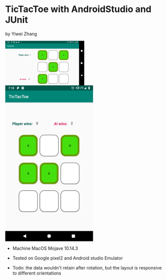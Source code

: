 # TicTacToe with AndroidStudio and JUnit
 by Yiwei Zhang 


<div>
<img style= "padding: 35px；border-radius: 30px;" src="https://github.com/zywkloo/TicTacToe/raw/master/QQ20190228-0.png" width = "50%"  alt="2" align=center />
<img style= "padding：20px" src="https://github.com/zywkloo/TicTacToe/raw/master/QQ20190228-1.png" width = "280" height = 50% alt="1" align=center />


 </div>
  
<div>


* Machine MacOS Mojave 10.14.3

* Tested on Google pixel2 and Android studio Emulator

* Todo: the data wouldn't retain after rotation, but the layout is responsive to different orientations


</div>
